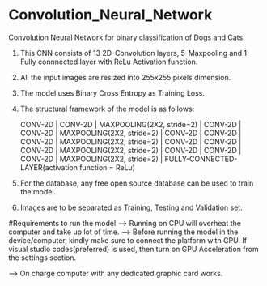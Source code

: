 # Convolution_Neural_Network
Convolution Neural Network for binary classification of Dogs and Cats.

1. This CNN consists of 13 2D-Convolution layers, 5-Maxpooling and 1-Fully connnected layer with ReLu Activation function.

2. All the input images are resized into 255x255 pixels dimension.

3. The model uses Binary Cross Entropy as Training Loss.

4. The structural framework of the model is as follows:

   CONV-2D
   |
   CONV-2D
   |
   MAXPOOLING(2X2, stride=2)
   |
   CONV-2D
   |
   CONV-2D
   |
    MAXPOOLING(2X2, stride=2)
   |
   CONV-2D
   |
   CONV-2D
   |
   CONV-2D
   |
    MAXPOOLING(2X2, stride=2)
   |
   CONV-2D
   |
   CONV-2D
   |
    CONV-2D
   |
    MAXPOOLING(2X2, stride=2)
   |
   CONV-2D
   |
   CONV-2D
   |
    CONV-2D
   |
    MAXPOOLING(2X2, stride=2)
   |
   FULLY-CONNECTED-LAYER(activation function = ReLu)

5. For the database, any free open source database can be used to train the model.

6. Images are to be separated as Training, Testing and Validation set.

#Requirements to run the model
--> Running on CPU will overheat the computer and take up lot of time.
--> Before running the model in the device/computer, kindly make sure to connect the platform with GPU. If visual studio codes(preferred) is used, then turn on GPU Acceleration from the settings section.

--> On charge computer with any dedicated graphic card works.
   
   
